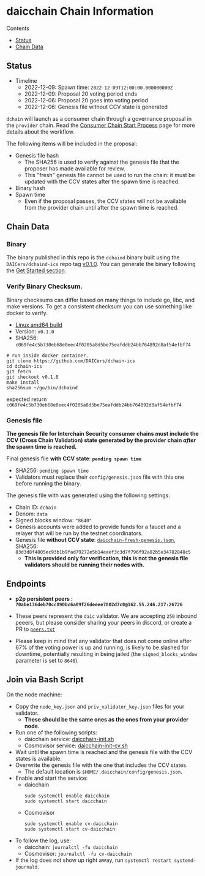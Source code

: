 # daicchain Chain Information

Contents

* [Status](#status)
* [Chain Data](#chain-data)

## Status

* Timeline
  * 2022-12-09: Spawn time: `2022-12-09T12:00:00.000000000Z`
  * 2022-12-09: Proposal 20 voting period ends
  * 2022-12-06: Proposal 20 goes into voting period
  * 2022-12-06: Genesis file without CCV state is generated

`dchain` will launch as a consumer chain through a governance proposal in the `provider` chain. Read the [Consumer Chain Start Process](/docs/Consumer-Chain-Start-Process.md) page for more details about the workflow.

The following items will be included in the proposal:
* Genesis file hash
  * The SHA256 is used to verify against the genesis file that the proposer has made available for review.
  * This "fresh" genesis file cannot be used to run the chain: it must be updated with the CCV states after the spawn time is reached.
* Binary hash
* Spawn time
  * Even if the proposal passes, the CCV states will not be available from the provider chain until after the spawn time is reached.

## Chain Data

### Binary

The binary published in this repo is the `dchaind` binary built using the `DAICers/dchaind-ics` repo tag [v0.1.0](https://github.com/DAICers/dchain-ics/releases/tag/v0.1.0). You can generate the binary following the [Get Started section](https://github.com/DAICers/dchain-ics/tree/v0.1.0#get-started). 

### Verify Binary Checksum.
Binary checksums can differ based on many things to include go, libc, and make versions. To get a consistent checksum you can use something like docker to verify.

  * [Linux amd64 build](dchaind)
  * Version: `v0.1.0`
  * SHA256: `c069fe4c5b730eb68e0eec4f0205a8d5be75eafddb24bb764892d8af54efbf74`


  ```
  # run inside docker container.
  git clone https://github.com/DAICers/dchain-ics
  cd dchain-ics
  git fetch
  git checkout v0.1.0
  make install
  sha256sum ~/go/bin/dchaind
  ```
  expected return `c069fe4c5b730eb68e0eec4f0205a8d5be75eafddb24bb764892d8af54efbf74`

### Genesis file

**The genesis file for Interchain Security consumer chains must include the CCV (Cross Chain Validation) state generated by the provider chain _after_ the spawn time is reached.**

Final genesis file **with CCV state**: **`pending spawn time`**
- SHA256: `pending spawn time`
- Validators must replace their `config/genesis.json` file with this one before running the binary.

The genesis file with was generated using the following settings:

* Chain ID: `dchain`
* Denom: `data`
* Signed blocks window: `"8640"`
* Genesis accounts were added to provide funds for a faucet and a relayer that will be run by the testnet coordinators.
* Genesis file **without CCV state**: [`daicchain-fresh-genesis.json`](daicchain-fresh-genesis.json), SHA256: `83d3d8f4805ec93b1b9fad79272e5b14eaef3c3d7f796f92a82b5e34782848c5`
  * **This is provided only for verification, this is not the genesis file validators should be running their nodes with.**

## Endpoints

* **p2p persistent peers : `70abe136deb70cc890bc6a09f26deeee7802d7c0@162.55.246.217:26726`**
* These peers represent the `daic` validator. We are accepting `250` inbound peeers, but please consider sharing your peers in discord, or create a PR to [`peers.txt`](peers.txt)

* Please keep in mind that any validator that does not come online after 67% of the voting power is up and running, is likely to be slashed for downtime, potentially resulting in being jailed (the `signed_blocks_window` parameter is set to `8640`).

## Join via Bash Script

On the node machine:
- Copy the `node_key.json` and `priv_validator_key.json` files for your validator.
  - **These should be the same ones as the ones from your provider node**.
- Run one of the following scripts:
  - daicchain service: [daicchain-init.sh](daicchain-init.sh)
  - Cosmovisor service: [daicchain-init-cv.sh](daicchain-init-cv.sh)
- Wait until the spawn time is reached and the genesis file with the CCV states is available.
- Overwrite the genesis file with the one that includes the CCV states.
  - The default location is `$HOME/.daicchain/config/genesis.json`.
- Enable and start the service:
  - daicchain
    ```
    sudo systemctl enable daicchain
    sudo systemctl start daicchain
    ```
  - Cosmovisor
    ```
    sudo systemctl enable cv-daicchain
    sudo systemctl start cv-daicchain
    ```
- To follow the log, use:
  - daicchain: `journalctl -fu daicchain`
  - Cosmovisor: `journalctl -fu cv-daicchain`
- If the log does not show up right away, run `systemctl restart systemd-journald`.

